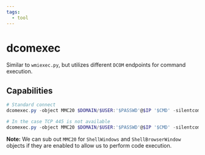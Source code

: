 ```yaml
---
tags:
  - tool
---
```

# dcomexec

Similar to `wmiexec.py`, but utilizes different `DCOM` endpoints for command execution.

## Capabilities

```powershell
# Standard connect
dcomexec.py -object MMC20 $DOMAIN/$USER:'$PASSWD'@$IP '$CMD' -silentcommand

# In the case TCP 445 is not available
dcomexec.py -object MMC20 $DOMAIN/$USER:'$PASSWD'@$IP '$CMD' -silentcommand -no-output
```

**Note:** We can sub out `MMC20` for `ShellWindows` and `ShellBrowserWindow` objects if they are enabled to allow us to perform code execution.
